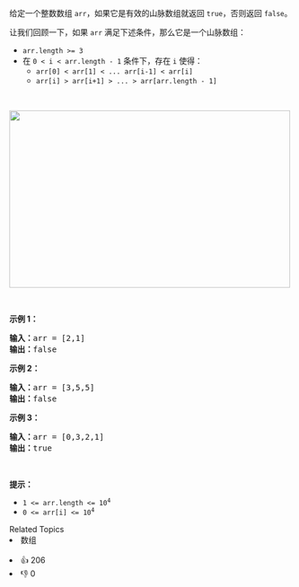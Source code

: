 <p>给定一个整数数组 <code>arr</code>，如果它是有效的山脉数组就返回&nbsp;<code>true</code>，否则返回 <code>false</code>。</p>

<p>让我们回顾一下，如果 <code>arr</code>&nbsp;满足下述条件，那么它是一个山脉数组：</p>

<ul> 
 <li><code>arr.length &gt;= 3</code></li> 
 <li>在&nbsp;<code>0 &lt; i&nbsp;&lt; arr.length - 1</code>&nbsp;条件下，存在&nbsp;<code>i</code>&nbsp;使得： 
  <ul> 
   <li><code>arr[0] &lt; arr[1] &lt; ... arr[i-1] &lt; arr[i] </code></li> 
   <li><code>arr[i] &gt; arr[i+1] &gt; ... &gt; arr[arr.length - 1]</code></li> 
  </ul> </li> 
</ul>

<p>&nbsp;</p>

<p><img alt="" src="https://assets.leetcode.com/uploads/2019/10/20/hint_valid_mountain_array.png" style="height: 316px; width: 500px;" /></p>

<p>&nbsp;</p>

<p><strong>示例 1：</strong></p>

<pre>
<strong>输入：</strong>arr = [2,1]
<strong>输出：</strong>false
</pre>

<p><strong>示例 2：</strong></p>

<pre>
<strong>输入：</strong>arr = [3,5,5]
<strong>输出：</strong>false
</pre>

<p><strong>示例 3：</strong></p>

<pre>
<strong>输入：</strong>arr = [0,3,2,1]
<strong>输出：</strong>true</pre>

<p>&nbsp;</p>

<p><strong>提示：</strong></p>

<ul> 
 <li><code>1 &lt;= arr.length &lt;= 10<sup>4</sup></code></li> 
 <li><code>0 &lt;= arr[i] &lt;= 10<sup>4</sup></code></li> 
</ul>

<div><div>Related Topics</div><div><li>数组</li></div></div><br><div><li>👍 206</li><li>👎 0</li></div>